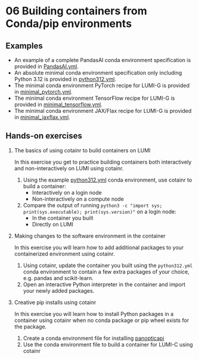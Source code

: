 # 06 Building containers from Conda/pip environments

## Examples

- An example of a complete PandasAI conda environment specification is provided in [PandasAI.yml](examples/PandasAI.yml).
- An absolute minimal conda environment specification only including Python 3.12 is provided in [python312.yml](examples/python312.yml).
- The minimal conda environment PyTorch recipe for LUMI-G is provided in [minimal_pytorch.yml](examples/minimal_pytorch.yml).
- The minimal conda environment TensorFlow recipe for LUMI-G is provided in [minimal_tensorflow.yml](examples/minimal_tensorflow.yml).
- The minimal conda environment JAX/Flax recipe for LUMI-G is provided in [minimal_jaxflax.yml](examples/minimal_jaxflax.yml).

## Hands-on exercises

1. The basics of using cotainr to build containers on LUMI

   In this exercise you get to practice building containers both interactively and non-interactively on LUMI using cotainr.

   1. Using the example [python312.yml](examples/python312.yml) conda environment, use cotainr to build a container:
       - Interactively on a login node
       - Non-interactively on a compute node
   2. Compare the output of running `python3 -c "import sys; print(sys.executable); print(sys.version)"` on a login node:
       - In the container you built
       - Directly on LUMI

2. Making changes to the software environment in the container

   In this exercise you will learn how to add additional packages to your containerized environment using cotainr.

   1. Using cotainr, update the container you built using the `python312.yml` conda environment to contain a few extra packages of your choice, e.g. pandas and scikit-learn.
   2. Open an interactive Python interpreter in the container and import your newly added packages.

3. Creative pip installs using cotainr

   In this exercise you will learn how to install Python packages in a container using cotainr when no conda package or pip wheel exists for the package.

   1. Create a conda environment file for installing [panopticapi](https://github.com/cocodataset/panopticapi)
   2. Use the conda environment file to build a container for LUMI-C using cotainr
